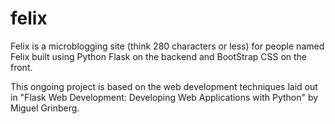 # felix

Felix is a microblogging site (think 280 characters or less) for people named Felix built using Python Flask on the backend and BootStrap CSS on the front. 

This ongoing project is based on the web development techniques laid out in "Flask Web Development: Developing Web Applications with Python" by Miguel Grinberg.
